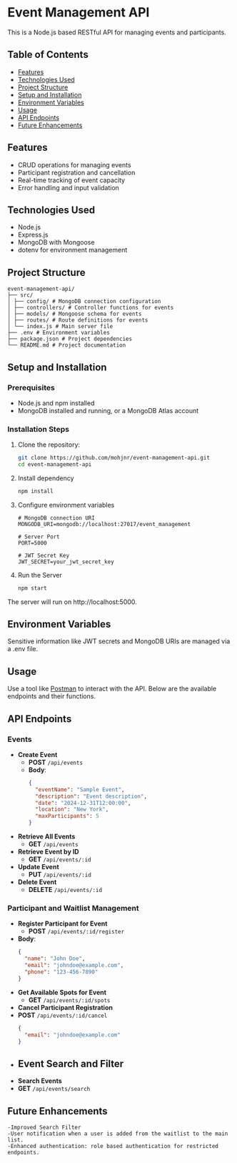 # Event Management API

This is a Node.js based RESTful API for managing events and participants.

## Table of Contents

- [Features](#features)
- [Technologies Used](#technologies-used)
- [Project Structure](#project-structure)
- [Setup and Installation](#setup-and-installation)
- [Environment Variables](#environment-variables)
- [Usage](#usage)
- [API Endpoints](#api-endpoints)
- [Future Enhancements](#future-enhancements)

## Features

- CRUD operations for managing events
- Participant registration and cancellation
- Real-time tracking of event capacity
- Error handling and input validation

## Technologies Used

- Node.js
- Express.js
- MongoDB with Mongoose
- dotenv for environment management

## Project Structure

```
event-management-api/
├── src/
│ ├── config/ # MongoDB connection configuration
│ ├── controllers/ # Controller functions for events
│ ├── models/ # Mongoose schema for events
│ ├── routes/ # Route definitions for events
│ └── index.js # Main server file
├── .env # Environment variables
├── package.json # Project dependencies
└── README.md # Project documentation
```

## Setup and Installation

### Prerequisites

- Node.js and npm installed
- MongoDB installed and running, or a MongoDB Atlas account

### Installation Steps

1. Clone the repository:

   ```bash
   git clone https://github.com/mohjnr/event-management-api.git
   cd event-management-api

   ```

2. Install dependency
   ```bash
   npm install
   ```

3. Configure environment variables

   ```plaintext
   # MongoDB connection URI
   MONGODB_URI=mongodb://localhost:27017/event_management

   # Server Port
   PORT=5000

   # JWT Secret Key
   JWT_SECRET=your_jwt_secret_key
   ```
  
4. Run the Server
   ```bash
   npm start
   ```
  The server will run on http://localhost:5000.

## Environment Variables

Sensitive information like JWT secrets and MongoDB URIs are managed via a .env file.

## Usage

Use a tool like [Postman](https://www.postman.com/) to interact with the API. Below are the available endpoints and their functions.

## API Endpoints

### Events

- **Create Event**
  - **POST** `/api/events`
  - **Body**:
    ```json
    {
      "eventName": "Sample Event",
      "description": "Event description",
      "date": "2024-12-31T12:00:00",
      "location": "New York",
      "maxParticipants": 5
    }
    ```
- **Retrieve All Events**
  - **GET** `/api/events`
- **Retrieve Event by ID**
  - **GET** `/api/events/:id`
- **Update Event**
  - **PUT** `/api/events/:id`
- **Delete Event**
  - **DELETE** `/api/events/:id`

### Participant and Waitlist Management

- **Register Participant for Event**
  - **POST** `/api/events/:id/register`
- **Body**:
  ```json
  {
    "name": "John Doe",
    "email": "johndoe@example.com",
    "phone": "123-456-7890"
  }
  ```
- **Get Available Spots for Event**
  - **GET** `/api/events/:id/spots`
- **Cancel Participant Registration**
- **POST** `/api/events/:id/cancel`
  ```json
  {
    "email": "johndoe@example.com"
  }
  ```
- ## Event Search and Filter
- **Search Events**
 -  **GET** `/api/events/search`

## Future Enhancements

```
-Improved Search Filter
-User notification when a user is added from the waitlist to the main list.
-Enhanced authentication: role based authentication for restricted endpoints.
```
